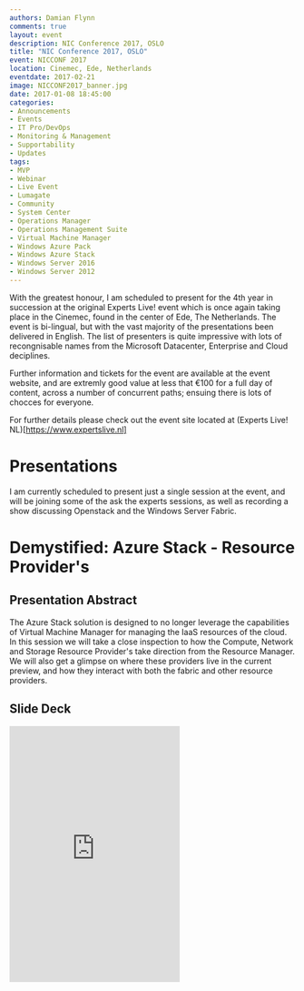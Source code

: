 ```yaml
---
authors: Damian Flynn
comments: true
layout: event
description: NIC Conference 2017, OSLO
title: "NIC Conference 2017, OSLO"
event: NICCONF 2017
location: Cinemec, Ede, Netherlands
eventdate: 2017-02-21
image: NICCONF2017_banner.jpg
date: 2017-01-08 18:45:00
categories:
- Announcements
- Events
- IT Pro/DevOps
- Monitoring & Management
- Supportability
- Updates
tags:
- MVP
- Webinar
- Live Event
- Lumagate
- Community
- System Center
- Operations Manager
- Operations Management Suite
- Virtual Machine Manager
- Windows Azure Pack
- Windows Azure Stack
- Windows Server 2016
- Windows Server 2012
---
```




<!--excerpt.start-->With the greatest honour, I am scheduled to present for the 4th year in succession at the original Experts Live! event which is once again taking place in the Cinemec, found in the center of Ede, The Netherlands.<!--excerpt.end--> The event is bi-lingual, but with the vast majority of the presentations been delivered in English. The list of presenters is quite impressive with lots of recongnisable names from the Microsoft Datacenter, Enterprise and Cloud deciplines.

Further information and tickets for the event are available at the event website, and are extremly good value at less that €100 for a full day of content, across a number of concurrent paths; ensuing there is lots of chocces for everyone.

For further details please check out the event site located at (Experts Live! NL)[https://www.expertslive.nl]

# Presentations
I am currently scheduled to present just a single session at the event, and will be joining some of the ask the experts sessions, as well as recording a show discussing Openstack and the Windows Server Fabric.


# Demystified: Azure Stack -  Resource Provider's
## Presentation Abstract

The Azure Stack solution is designed to no longer leverage the capabilities of Virtual Machine Manager for managing the IaaS resources of the cloud. In this session we will take a close inspection to how the Compute, Network and Storage Resource Provider's take direction from the Resource Manager. We will also get a glimpse on where these providers live in the current preview, and how they interact with both the fabric and other resource providers.

## Slide Deck

<iframe src='https://onedrive.live.com/embed?cid=BD3EF2B8303CD835&resid=BD3EF2B8303CD835%21236414&authkey=AKd_ymIK5zB3u9Q&em=2&wdAr=1.7777777777777777' class="clearfix col_full" height="450" frameborder='0' scrolling="no"></iframe>
